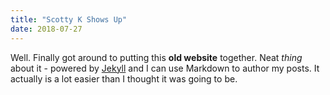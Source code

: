 ```yaml
---
title: "Scotty K Shows Up"
date: 2018-07-27
---
```


Well. Finally got around to putting this **old website** together. Neat *thing* about it - powered by [Jekyll](http://jekyllrb.com) and I can use Markdown to author my posts. It actually is a lot easier than I thought it was going to be.
